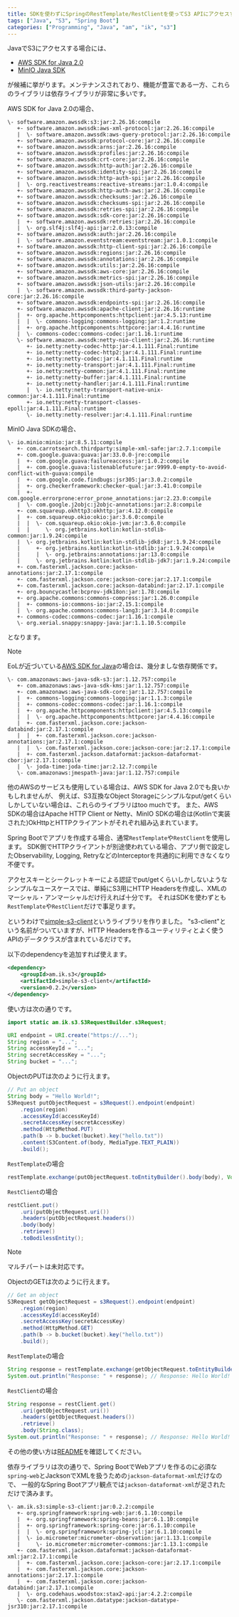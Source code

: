 ```yaml
---
title: SDKを使わずにSpringのRestTemplate/RestClientを使ってS3 APIにアクセスする
tags: ["Java", "S3", "Spring Boot"]
categories: ["Programming", "Java", "am", "ik", "s3"]
---
```


JavaでS3にアクセスする場合には、


* [AWS SDK for Java 2.0](https://github.com/aws/aws-sdk-java-v2/)
* [MinIO Java SDK](https://github.com/minio/minio-java)

が候補に挙がります。メンテナンスされており、機能が豊富である一方、これらのライブラリは依存ライブラリが非常に多いです。

AWS SDK for Java 2.0の場合、

```
\- software.amazon.awssdk:s3:jar:2.26.16:compile
   +- software.amazon.awssdk:aws-xml-protocol:jar:2.26.16:compile
   |  \- software.amazon.awssdk:aws-query-protocol:jar:2.26.16:compile
   +- software.amazon.awssdk:protocol-core:jar:2.26.16:compile
   +- software.amazon.awssdk:arns:jar:2.26.16:compile
   +- software.amazon.awssdk:profiles:jar:2.26.16:compile
   +- software.amazon.awssdk:crt-core:jar:2.26.16:compile
   +- software.amazon.awssdk:http-auth:jar:2.26.16:compile
   +- software.amazon.awssdk:identity-spi:jar:2.26.16:compile
   +- software.amazon.awssdk:http-auth-spi:jar:2.26.16:compile
   |  \- org.reactivestreams:reactive-streams:jar:1.0.4:compile
   +- software.amazon.awssdk:http-auth-aws:jar:2.26.16:compile
   +- software.amazon.awssdk:checksums:jar:2.26.16:compile
   +- software.amazon.awssdk:checksums-spi:jar:2.26.16:compile
   +- software.amazon.awssdk:retries-spi:jar:2.26.16:compile
   +- software.amazon.awssdk:sdk-core:jar:2.26.16:compile
   |  +- software.amazon.awssdk:retries:jar:2.26.16:compile
   |  \- org.slf4j:slf4j-api:jar:2.0.13:compile
   +- software.amazon.awssdk:auth:jar:2.26.16:compile
   |  \- software.amazon.eventstream:eventstream:jar:1.0.1:compile
   +- software.amazon.awssdk:http-client-spi:jar:2.26.16:compile
   +- software.amazon.awssdk:regions:jar:2.26.16:compile
   +- software.amazon.awssdk:annotations:jar:2.26.16:compile
   +- software.amazon.awssdk:utils:jar:2.26.16:compile
   +- software.amazon.awssdk:aws-core:jar:2.26.16:compile
   +- software.amazon.awssdk:metrics-spi:jar:2.26.16:compile
   +- software.amazon.awssdk:json-utils:jar:2.26.16:compile
   |  \- software.amazon.awssdk:third-party-jackson-core:jar:2.26.16:compile
   +- software.amazon.awssdk:endpoints-spi:jar:2.26.16:compile
   +- software.amazon.awssdk:apache-client:jar:2.26.16:runtime
   |  +- org.apache.httpcomponents:httpclient:jar:4.5.13:runtime
   |  |  \- commons-logging:commons-logging:jar:1.2:runtime
   |  +- org.apache.httpcomponents:httpcore:jar:4.4.16:runtime
   |  \- commons-codec:commons-codec:jar:1.16.1:runtime
   \- software.amazon.awssdk:netty-nio-client:jar:2.26.16:runtime
      +- io.netty:netty-codec-http:jar:4.1.111.Final:runtime
      +- io.netty:netty-codec-http2:jar:4.1.111.Final:runtime
      +- io.netty:netty-codec:jar:4.1.111.Final:runtime
      +- io.netty:netty-transport:jar:4.1.111.Final:runtime
      +- io.netty:netty-common:jar:4.1.111.Final:runtime
      +- io.netty:netty-buffer:jar:4.1.111.Final:runtime
      +- io.netty:netty-handler:jar:4.1.111.Final:runtime
      |  \- io.netty:netty-transport-native-unix-common:jar:4.1.111.Final:runtime
      +- io.netty:netty-transport-classes-epoll:jar:4.1.111.Final:runtime
      \- io.netty:netty-resolver:jar:4.1.111.Final:runtime
```

MinIO Java SDKの場合、

```
\- io.minio:minio:jar:8.5.11:compile
   +- com.carrotsearch.thirdparty:simple-xml-safe:jar:2.7.1:compile
   +- com.google.guava:guava:jar:33.0.0-jre:compile
   |  +- com.google.guava:failureaccess:jar:1.0.2:compile
   |  +- com.google.guava:listenablefuture:jar:9999.0-empty-to-avoid-conflict-with-guava:compile
   |  +- com.google.code.findbugs:jsr305:jar:3.0.2:compile
   |  +- org.checkerframework:checker-qual:jar:3.41.0:compile
   |  +- com.google.errorprone:error_prone_annotations:jar:2.23.0:compile
   |  \- com.google.j2objc:j2objc-annotations:jar:2.8:compile
   +- com.squareup.okhttp3:okhttp:jar:4.12.0:compile
   |  +- com.squareup.okio:okio:jar:3.6.0:compile
   |  |  \- com.squareup.okio:okio-jvm:jar:3.6.0:compile
   |  |     \- org.jetbrains.kotlin:kotlin-stdlib-common:jar:1.9.24:compile
   |  \- org.jetbrains.kotlin:kotlin-stdlib-jdk8:jar:1.9.24:compile
   |     +- org.jetbrains.kotlin:kotlin-stdlib:jar:1.9.24:compile
   |     |  \- org.jetbrains:annotations:jar:13.0:compile
   |     \- org.jetbrains.kotlin:kotlin-stdlib-jdk7:jar:1.9.24:compile
   +- com.fasterxml.jackson.core:jackson-annotations:jar:2.17.1:compile
   +- com.fasterxml.jackson.core:jackson-core:jar:2.17.1:compile
   +- com.fasterxml.jackson.core:jackson-databind:jar:2.17.1:compile
   +- org.bouncycastle:bcprov-jdk18on:jar:1.78:compile
   +- org.apache.commons:commons-compress:jar:1.26.0:compile
   |  +- commons-io:commons-io:jar:2.15.1:compile
   |  \- org.apache.commons:commons-lang3:jar:3.14.0:compile
   +- commons-codec:commons-codec:jar:1.16.1:compile
   \- org.xerial.snappy:snappy-java:jar:1.1.10.5:compile
```

となります。

> [!NOTE]
> EoLが近づいている[AWS SDK for Java](https://github.com/aws/aws-sdk-java/)の場合は、幾分ましな依存関係です。
> 
> ```
> \- com.amazonaws:aws-java-sdk-s3:jar:1.12.757:compile
>    +- com.amazonaws:aws-java-sdk-kms:jar:1.12.757:compile
>    +- com.amazonaws:aws-java-sdk-core:jar:1.12.757:compile
>    |  +- commons-logging:commons-logging:jar:1.1.3:compile
>    |  +- commons-codec:commons-codec:jar:1.16.1:compile
>    |  +- org.apache.httpcomponents:httpclient:jar:4.5.13:compile
>    |  |  \- org.apache.httpcomponents:httpcore:jar:4.4.16:compile
>    |  +- com.fasterxml.jackson.core:jackson-databind:jar:2.17.1:compile
>    |  |  +- com.fasterxml.jackson.core:jackson-annotations:jar:2.17.1:compile
>    |  |  \- com.fasterxml.jackson.core:jackson-core:jar:2.17.1:compile
>    |  +- com.fasterxml.jackson.dataformat:jackson-dataformat-cbor:jar:2.17.1:compile
>    |  \- joda-time:joda-time:jar:2.12.7:compile
>    \- com.amazonaws:jmespath-java:jar:1.12.757:compile
> ```

他のAWSのサービスも使用している場合は、AWS SDK for Java 2.0でも良いかもしれませんが、
例えば、S3互換なObject Storageにシンプルなput/getくらいしかしていない場合は、これらのライブラリはtoo muchです。
また、AWS SDKの場合はApache HTTP Client or Netty、MinIO SDKの場合は(Kotlinで実装された)OkHttpとHTTPクライアントがそれぞれ組み込まれています。

Spring Bootでアプリを作成する場合、通常`RestTemplate`や`RestClient`を使用します。
SDK側でHTTPクライアントが別途使われている場合、アプリ側で設定したObservability, Logging, RetryなどのInterceptorを共通的に利用できなくなり不便です。 

アクセスキーとシークレットキーによる認証でput/getくらいしかしないようなシンプルなユースケースでは、単純にS3用にHTTP Headersを作成し、XMLのマーシャル・アンマーシャルだけ行えれば十分です。
それはSDKを使わずとも`RestTemplate`や`RestClient`だけで事足ります。

というわけで[simple-s3-client](https://github.com/making/simple-s3-client)というライブラリを作りました。
"s3-client"という名前がついていますが、HTTP Headersを作るユーティリティとよく使うAPIのデータクラスが含まれているだけです。

以下のdependencyを追加すれば使えます。

```xml
<dependency>
	<groupId>am.ik.s3</groupId>
	<artifactId>simple-s3-client</artifactId>
	<version>0.2.2</version>
</dependency>
```


使い方は次の通りです。

```java
import static am.ik.s3.S3RequestBuilder.s3Request;

URI endpoint = URI.create("https://...");
String region = "...";
String accessKeyId = "...";
String secretAccessKey = "...";
String bucket = "...";
```

ObjectのPUTは次のように行えます。

```java
// Put an object
String body = "Hello World!";
S3Request putObjectRequest = s3Request().endpoint(endpoint)
	.region(region)
	.accessKeyId(accessKeyId)
	.secretAccessKey(secretAccessKey)
	.method(HttpMethod.PUT)
	.path(b -> b.bucket(bucket).key("hello.txt"))
	.content(S3Content.of(body, MediaType.TEXT_PLAIN))
	.build();
```

`RestTemplate`の場合

```java
restTemplate.exchange(putObjectRequest.toEntityBuilder().body(body), Void.class);
```

`RestClient`の場合

```java
restClient.put()
	.uri(putObjectRequest.uri())
	.headers(putObjectRequest.headers())
	.body(body)
	.retrieve()
	.toBodilessEntity();
```

> [!NOTE]
> マルチパートは未対応です。

ObjectのGETは次のように行えます。

```java
// Get an object
S3Request getObjectRequest = s3Request().endpoint(endpoint)
	.region(region)
	.accessKeyId(accessKeyId)
	.secretAccessKey(secretAccessKey)
	.method(HttpMethod.GET)
	.path(b -> b.bucket(bucket).key("hello.txt"))
	.build();
```

`RestTemplate`の場合

```java
String response = restTemplate.exchange(getObjectRequest.toEntityBuilder().build(), String.class).getBody();
System.out.println("Response: " + response); // Response: Hello World!
```

`RestClient`の場合

```java
String response = restClient.get()
	.uri(getObjectRequest.uri())
	.headers(getObjectRequest.headers())
	.retrieve()
	.body(String.class);
System.out.println("Response: " + response); // Response: Hello World!
```

その他の使い方は[README](https://github.com/making/simple-s3-client)を確認してください。

依存ライブラリは次の通りで、Spring BootでWebアプリを作るのに必須な`spring-web`とJacksonでXMLを扱うための`jackson-dataformat-xml`だけなので、
一般的なSpring Bootアプリ観点では`jackson-dataformat-xml`が足されただけで済みます。

```
\- am.ik.s3:simple-s3-client:jar:0.2.2:compile
   +- org.springframework:spring-web:jar:6.1.10:compile
   |  +- org.springframework:spring-beans:jar:6.1.10:compile
   |  +- org.springframework:spring-core:jar:6.1.10:compile
   |  |  \- org.springframework:spring-jcl:jar:6.1.10:compile
   |  \- io.micrometer:micrometer-observation:jar:1.13.1:compile
   |     \- io.micrometer:micrometer-commons:jar:1.13.1:compile
   +- com.fasterxml.jackson.dataformat:jackson-dataformat-xml:jar:2.17.1:compile
   |  +- com.fasterxml.jackson.core:jackson-core:jar:2.17.1:compile
   |  +- com.fasterxml.jackson.core:jackson-annotations:jar:2.17.1:compile
   |  +- com.fasterxml.jackson.core:jackson-databind:jar:2.17.1:compile
   |  \- org.codehaus.woodstox:stax2-api:jar:4.2.2:compile
   \- com.fasterxml.jackson.datatype:jackson-datatype-jsr310:jar:2.17.1:compile
```


